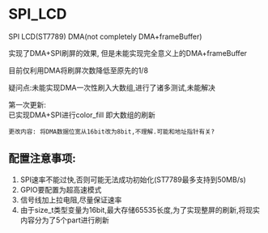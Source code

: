 # SPI_LCD
SPI LCD(ST7789) DMA(not completely DMA+frameBuffer)

实现了DMA+SPI刷屏的效果, 但是未能实现完全意义上的DMA+frameBuffer

目前仅利用DMA将刷屏次数降低至原先的1/8

疑问点:未能实现DMA一次性刷入大数组,进行了诸多测试,未能解决

第一次更新:  
    已实现DMA+SPI进行color_fill 即大数组的刷新

    更改内容: 将DMA数据位宽从16bit改为8bit,不理解.可能和地址指针有关?    
    

## 配置注意事项:
1. SPI速率不能过快,否则可能无法成功初始化(ST7789最多支持到50MB/s)
2. GPIO要配置为超高速模式
3. 信号线加上拉电阻,尽量保证速率
4. 由于size_t类型变量为16bit,最大存储65535长度,为了实现整屏的刷新,将现实内容分为了5个part进行刷新
